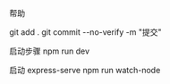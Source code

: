 帮助

git add  .
git commit --no-verify -m "提交"


启动步骤
  npm run dev

  启动 express-serve
    npm run watch-node
